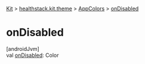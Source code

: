 
[Kit](../../../kit.html) > [healthstack.kit.theme](../index.html) > [AppColors](index.html) > [onDisabled](on-disabled.html)



# onDisabled



[androidJvm]\
val [onDisabled](on-disabled.html): Color




